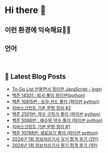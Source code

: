 # Hi there 👋

## 이런 환경에 익숙해요✍🏼

## 언어

<p>
  <img alt="" src= "https://img.shields.io/badge/JavaScript-F7DF1E?style=flat-square&logo=JavaScript&logoColor=white"/> 
  <img alt="" src= "https://img.shields.io/badge/TypeScript-black?logo=typescript&logoColor=blue"/>
</p>

## 📕 Latest Blog Posts

<ul><li><a href='https://yo09.tistory.com/11' target='_blank'>To-Do List 만들면서 정리한 JavaScript - login</a></li><li><a href='https://yo09.tistory.com/10' target='_blank'>백준 14501 : 퇴사 풀이 파이썬(python)</a></li><li><a href='https://yo09.tistory.com/9' target='_blank'>백준 10815번 : 숫자 카드 풀이 (파이썬 python)</a></li><li><a href='https://yo09.tistory.com/8' target='_blank'>자바스크립트 기본 문법 정리 #2</a></li><li><a href='https://yo09.tistory.com/7' target='_blank'>백준 2501번: 약수 구하기 풀이 (파이썬 python)</a></li><li><a href='https://yo09.tistory.com/6' target='_blank'>백준 5086번 : 배수와 약수 풀이 (파이썬 python)</a></li><li><a href='https://yo09.tistory.com/5' target='_blank'>자바스크립트 기본 문법 정리 #1</a></li><li><a href='https://yo09.tistory.com/4' target='_blank'>백준 10798번: 세로읽기 풀이 (파이썬 python)</a></li><li><a href='https://yo09.tistory.com/3' target='_blank'>2024년 1회 정보처리기사 실기 합격 후기 (2탄)</a></li><li><a href='https://yo09.tistory.com/2' target='_blank'>2024년 1회 정보처리기사 필기 합격 후기 (1탄)</a></li></ul>